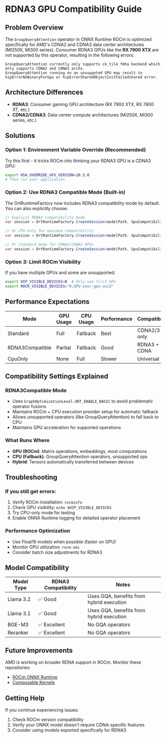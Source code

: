 # RDNA3 GPU Compatibility Guide

## Problem Overview

The `GroupQueryAttention` operator in ONNX Runtime ROCm is optimized specifically for AMD's CDNA2 and CDNA3 data center architectures (MI250X, MI300 series). Consumer RDNA3 GPUs like the **RX 7900 XTX** are not supported by this operator, resulting in the following errors:

```
GroupQueryAttention currently only supports ck_tile fmha backend which only supports CDNA2 and CDNA3 archs.
GroupQueryAttention running on an unsuppoted GPU may result in hipErrorNoBinaryForGpu or hipErrorSharedObjectInitFailedshared error.
```

## Architecture Differences

- **RDNA3**: Consumer gaming GPU architecture (RX 7900 XTX, RX 7800 XT, etc.)
- **CDNA2/CDNA3**: Data center compute architectures (MI250X, MI300 series, etc.)

## Solutions

### Option 1: Environment Variable Override (Recommended)

Try this first - it tricks ROCm into thinking your RDNA3 GPU is a CDNA3 GPU:

```bash
export HSA_OVERRIDE_GFX_VERSION=10.3.0
# Then run your application
```

### Option 2: Use RDNA3 Compatible Mode (Built-in)

The OrtRuntimeFactory now includes RDNA3 compatibility mode by default. You can also explicitly choose:

```csharp
// Explicit RDNA3 compatibility mode
var session = OrtRuntimeFactory.CreateSession(modelPath, GpuCompatibilityMode.RDNA3Compatible);

// Or CPU-only for maximum compatibility
var session = OrtRuntimeFactory.CreateSession(modelPath, GpuCompatibilityMode.CpuOnly);

// Or standard mode for CDNA2/CDNA3 GPUs
var session = OrtRuntimeFactory.CreateSession(modelPath, GpuCompatibilityMode.Standard);
```

### Option 3: Limit ROCm Visibility

If you have multiple GPUs and some are unsupported:

```bash
export HIP_VISIBLE_DEVICES=0  # Only use first GPU
export ROCR_VISIBLE_DEVICES="0,GPU-your-gpu-uuid"
```

## Performance Expectations

| Mode | GPU Usage | CPU Usage | Performance | Compatibility |
|------|-----------|-----------|-------------|---------------|
| Standard | Full | Fallback | Best | CDNA2/3 only |
| RDNA3Compatible | Partial | Fallback | Good | RDNA3 + CDNA |
| CpuOnly | None | Full | Slower | Universal |

## Compatibility Settings Explained

### RDNA3Compatible Mode
- Uses `GraphOptimizationLevel.ORT_ENABLE_BASIC` to avoid problematic operator fusions
- Maintains ROCm + CPU execution provider setup for automatic fallback
- Allows unsupported operators (like GroupQueryAttention) to fall back to CPU
- Maintains GPU acceleration for supported operations

### What Runs Where
- **GPU (ROCm)**: Matrix operations, embeddings, most computations
- **CPU (Fallback)**: GroupQueryAttention operators, unsupported ops
- **Hybrid**: Tensors automatically transferred between devices

## Troubleshooting

### If you still get errors:
1. Verify ROCm installation: `rocminfo`
2. Check GPU visibility: `echo $HIP_VISIBLE_DEVICES`
3. Try CPU-only mode for testing
4. Enable ONNX Runtime logging for detailed operator placement

### Performance Optimization
- Use Float16 models when possible (faster on GPU)
- Monitor GPU utilization: `rocm-smi`
- Consider batch size adjustments for RDNA3

## Model Compatibility

| Model Type | RDNA3 Compatibility | Notes |
|------------|-------------------|-------|
| Llama 3.2 | ✅ Good | Uses GQA, benefits from hybrid execution |
| Llama 3.1 | ✅ Good | Uses GQA, benefits from hybrid execution |
| BGE-M3 | ✅ Excellent | No GQA operators |
| Reranker | ✅ Excellent | No GQA operators |

## Future Improvements

AMD is working on broader RDNA support in ROCm. Monitor these repositories:
- [ROCm ONNX Runtime](https://github.com/ROCm/onnxruntime)
- [Composable Kernels](https://github.com/ROCm/composable_kernel)

## Getting Help

If you continue experiencing issues:
1. Check ROCm version compatibility
2. Verify your ONNX model doesn't require CDNA-specific features
3. Consider using models exported specifically for RDNA3
